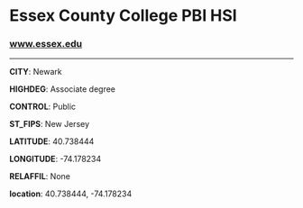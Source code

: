# Essex County College PBI HSI
### www.essex.edu
---
**CITY**: Newark

**HIGHDEG**: Associate degree

**CONTROL**: Public

**ST_FIPS**: New Jersey

**LATITUDE**: 40.738444

**LONGITUDE**: -74.178234

**RELAFFIL**: None

**location**: 40.738444, -74.178234